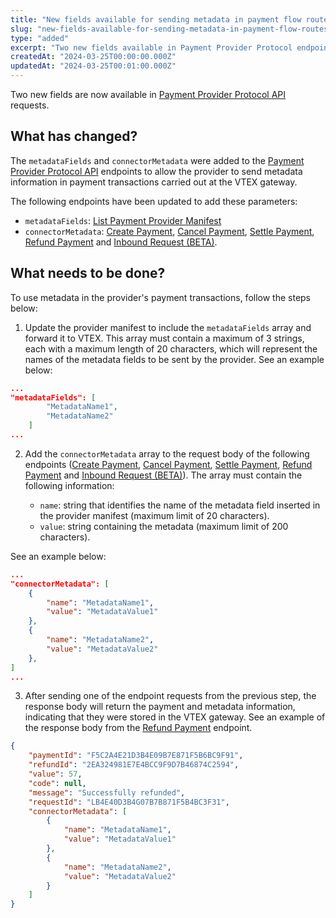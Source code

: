 ```yaml
---
title: "New fields available for sending metadata in payment flow routes"
slug: "new-fields-available-for-sending-metadata-in-payment-flow-routes"
type: "added"
excerpt: "Two new fields available in Payment Provider Protocol endpoints."
createdAt: "2024-03-25T00:00:00.000Z"
updatedAt: "2024-03-25T00:01:00.000Z"
---
```


Two new fields are now available in [Payment Provider Protocol API](https://developers.vtex.com/docs/api-reference/payment-provider-protocol#overview) requests.


## What has changed?

The `metadataFields` and `connectorMetadata` were added to the [Payment Provider Protocol API](https://developers.vtex.com/docs/api-reference/payment-provider-protocol#overview) endpoints to allow the provider to send metadata information in payment transactions carried out at the VTEX gateway.

The following endpoints have been updated to add these parameters:

- `metadataFields`: [List Payment Provider Manifest](https://developers.vtex.com/docs/api-reference/payment-provider-protocol#get-/manifest)
- `connectorMetadata`: [Create Payment](https://developers.vtex.com/docs/api-reference/payment-provider-protocol#post-/payments), [Cancel Payment](https://developers.vtex.com/docs/api-reference/payment-provider-protocol#post-/payments/-paymentId-/cancellations), [Settle Payment](https://developers.vtex.com/docs/api-reference/payment-provider-protocol#post-/payments/-paymentId-/settlements), [Refund Payment](https://developers.vtex.com/docs/api-reference/payment-provider-protocol#post-/payments/-paymentId-/refunds) and [Inbound Request (BETA)](https://developers.vtex.com/docs/api-reference/payment-provider-protocol#post-/payments/-paymentId-/inbound/-action-).



## What needs to be done?

To use metadata in the provider's payment transactions, follow the steps below:

1. Update the provider manifest to include the `metadataFields` array and forward it to VTEX. This array must contain a maximum of 3 strings, each with a maximum length of 20 characters, which will represent the names of the metadata fields to be sent by the provider. See an example below:

```json
...
"metadataFields": [
        "MetadataName1",
        "MetadataName2"
    ]
...
```

2. Add the `connectorMetadata` array to the request body of the following endpoints ([Create Payment](https://developers.vtex.com/docs/api-reference/payment-provider-protocol#post-/payments), [Cancel Payment](https://developers.vtex.com/docs/api-reference/payment-provider-protocol#post-/payments/-paymentId-/cancellations), [Settle Payment](https://developers.vtex.com/docs/api-reference/payment-provider-protocol#post-/payments/-paymentId-/settlements), [Refund Payment](https://developers.vtex.com/docs/api-reference/payment-provider-protocol#post-/payments/-paymentId-/refunds) and [Inbound Request (BETA)](https://developers.vtex.com/docs/api-reference/payment-provider-protocol#post-/payments/-paymentId-/inbound/-action-)). The array must contain the following information:

    - `name`: string that identifies the name of the metadata field inserted in the provider manifest (maximum limit of 20 characters).
    - `value`: string containing the metadata (maximum limit of 200 characters).

See an example below:

```json
...
"connectorMetadata": [
    {
        "name": "MetadataName1",
        "value": "MetadataValue1"
    },
    {
        "name": "MetadataName2",
        "value": "MetadataValue2"
    },
]
...
```

3. After sending one of the endpoint requests from the previous step, the response body will return the payment and metadata information, indicating that they were stored in the VTEX gateway. See an example of the response body from the [Refund Payment](https://developers.vtex.com/docs/api-reference/payment-provider-protocol#post-/payments/-paymentId-/refunds) endpoint.


```json
{
    "paymentId": "F5C2A4E21D3B4E09B7E871F5B6BC9F91",
    "refundId": "2EA324981E7E4BCC9F9D7B46874C2594",
    "value": 57,
    "code": null,
    "message": "Successfully refunded",
    "requestId": "LB4E40D3B4G07B7B871F5B4BC3F31",
    "connectorMetadata": [
        {
            "name": "MetadataName1",
            "value": "MetadataValue1"
        },
        {
            "name": "MetadataName2",
            "value": "MetadataValue2"
        }
    ]
}
```
